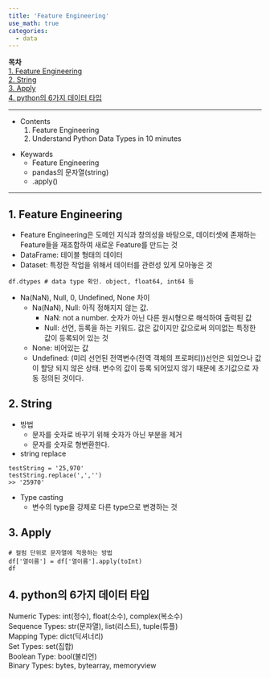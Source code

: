 ```yaml
---
title: 'Feature Engineering'
use_math: true
categories:
  - data
---
```


**목차**  
[1. Feature Engineering](#1-feature-engineering)  
[2. String](#2-string)  
[3. Apply](#3-apply)  
[4. python의 6가지 데이터 타입](#4-python의-6가지-데이터-타입)

---
* Contents
  1. Feature Engineering
  2. Understand Python Data Types in 10 minutes

>
* Keywards
  * Feature Engineering 
  * pandas의 문자열(string)
  * .apply()

---

## 1. Feature Engineering
* Feature Engineering은 도메인 지식과 창의성을 바탕으로, 데이터셋에 존재하는 Feature들을 재조합하여 새로운 Feature를 만드는 것
* DataFrame: 테이블 형태의 데이터
* Dataset: 특정한 작업을 위해서 데이터를 관련성 있게 모아놓은 것
```ipython
df.dtypes # data type 확인. object, float64, int64 등
```
* Na(NaN), Null, 0, Undefined, None 차이
  * Na(NaN), Null: 아직 정해지지 않는 값. 
    * NaN: not a number. 숫자가 아닌 다른 원시형으로 해석하여 출력된 값
    * Null: 선언, 등록을 하는 키워드. 값은 값이지만 값으로써 의미없는 특정한 값이 등록되어 있는 것
  * None: 비어있는 값
  * Undefined: (미리 선언된 전역변수(전역 객체의 프로퍼티))선언은 되었으나 값이 할당 되지 않은 상태. 변수의 값이 등록 되어있지 않기 때문에 초기값으로 자동 정의된 것이다.

## 2. String
* 방법
  * 문자를 숫자로 바꾸기 위해 숫자가 아닌 부분을 제거
  * 문자를 숫자로 형변환한다.
* string replace
```ipython
testString = '25,970'
testString.replace(',','')
>> '25970'
```
* Type casting
  * 변수의 type을 강제로 다른 type으로 변경하는 것

## 3. Apply
```ipython
# 컬럼 단위로 문자열에 적용하는 방법
df['열이름'] = df['열이름'].apply(toInt)
df
```

## 4. python의 6가지 데이터 타입
Numeric Types: int(정수), float(소수), complex(복소수)  
Sequence Types: str(문자열), list(리스트), tuple(튜플)  
Mapping Type: dict(딕셔너리)  
Set Types: set(집합)  
Boolean Type: bool(불리언)  
Binary Types: bytes, bytearray, memoryview
